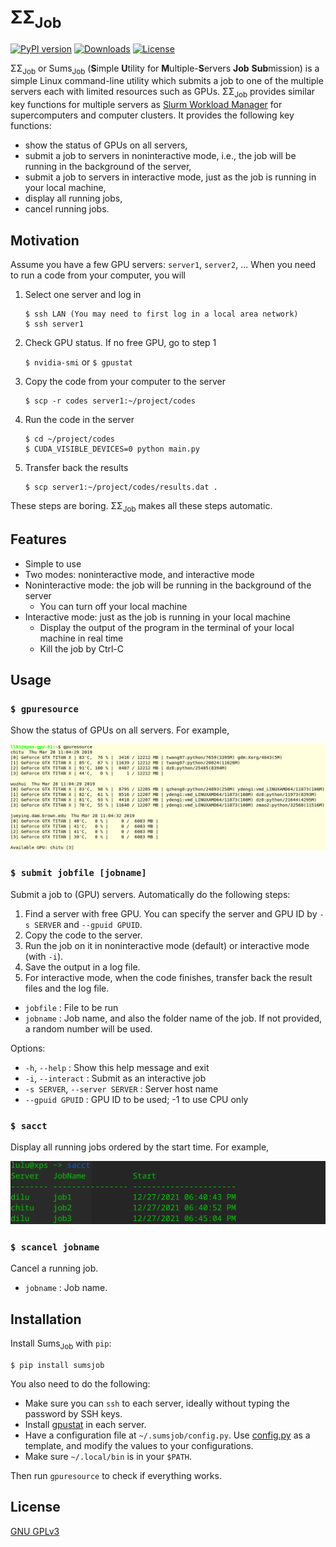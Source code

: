 # &Sigma;&Sigma;<sub>Job</sub>

[![PyPI version](https://badge.fury.io/py/SumsJob.svg)](https://badge.fury.io/py/SumsJob)
[![Downloads](https://pepy.tech/badge/sumsjob)](https://pepy.tech/project/sumsjob)
[![License](https://img.shields.io/github/license/lululxvi/sumsjob)](https://github.com/lululxvi/sumsjob/blob/master/LICENSE)

&Sigma;&Sigma;<sub>Job</sub> or Sums<sub>Job</sub> (**S**imple **U**tility for **M**ultiple-**S**ervers **Job** **Sub**mission) is a simple Linux command-line utility which submits a job to one of the multiple servers each with limited resources such as GPUs. &Sigma;&Sigma;<sub>Job</sub> provides similar key functions for multiple servers as [Slurm Workload Manager](https://slurm.schedmd.com) for supercomputers and computer clusters. It provides the following key functions:

- show the status of GPUs on all servers,
- submit a job to servers in noninteractive mode, i.e., the job will be running in the background of the server,
- submit a job to servers in interactive mode, just as the job is running in your local machine,
- display all running jobs,
- cancel running jobs.

## Motivation

Assume you have a few GPU servers: `server1`, `server2`, ... When you need to run a code from your computer, you will

1. Select one server and log in

       $ ssh LAN (You may need to first log in a local area network)
       $ ssh server1

1. Check GPU status. If no free GPU, go to step 1

   `$ nvidia-smi` or `$ gpustat`

1. Copy the code from your computer to the server

       $ scp -r codes server1:~/project/codes

1. Run the code in the server

       $ cd ~/project/codes
       $ CUDA_VISIBLE_DEVICES=0 python main.py

1. Transfer back the results

       $ scp server1:~/project/codes/results.dat .

These steps are boring. &Sigma;&Sigma;<sub>Job</sub> makes all these steps automatic.

## Features

- Simple to use
- Two modes: noninteractive mode, and interactive mode
- Noninteractive mode: the job will be running in the background of the server
    + You can turn off your local machine
- Interactive mode: just as the job is running in your local machine
    + Display the output of the program in the terminal of your local machine in real time
    + Kill the job by Ctrl-C

## Usage

### `$ gpuresource`

Show the status of GPUs on all servers. For example,

![](https://github.com/lululxvi/sumsjob/blob/master/docs/figs/gpuresource.png)

### `$ submit jobfile [jobname]`

Submit a job to (GPU) servers. Automatically do the following steps:

1. Find a server with free GPU. You can specify the server and GPU ID by `-s SERVER` and `--gpuid GPUID`.
1. Copy the code to the server.
1. Run the job on it in noninteractive mode (default) or interactive mode (with `-i`).
1. Save the output in a log file.
1. For interactive mode, when the code finishes, transfer back the result files and the log file.

- `jobfile` : File to be run
- `jobname` : Job name, and also the folder name of the job. If not provided, a random number will be used.

Options:

- `-h`, `--help` : Show this help message and exit
- `-i`, `--interact` : Submit as an interactive job
- `-s SERVER`, `--server SERVER` : Server host name
- `--gpuid GPUID` : GPU ID to be used; -1 to use CPU only

### `$ sacct`

Display all running jobs ordered by the start time. For example,

![](https://github.com/lululxvi/sumsjob/blob/master/docs/figs/sacct.png)

### `$ scancel jobname`

Cancel a running job.

- `jobname` : Job name.

## Installation

Install Sums<sub>Job</sub> with `pip`:

```
$ pip install sumsjob
```

You also need to do the following:

- Make sure you can `ssh` to each server, ideally without typing the password by SSH keys.
- Install [gpustat](https://github.com/wookayin/gpustat) in each server.
- Have a configuration file at `~/.sumsjob/config.py`. Use [config.py](https://github.com/lululxvi/sumsjob/blob/master/sumsjob/config.py) as a template, and modify the values to your configurations.
- Make sure `~/.local/bin` is in your `$PATH`.

Then run `gpuresource` to check if everything works.

## License

[GNU GPLv3](LICENSE)
